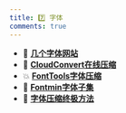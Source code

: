 ```yaml
---
title: 7️⃣ 字体
comments: true
---
```


<div class="grid cards" markdown>

- 🦞 [__几个字体网站__](./A.md)
- 🎀 [__CloudConvert在线压缩__](./AA.md)
- 💥 [__FontTools字体压缩__](./B.md)
- 🧧 [__Fontmin字体子集__](./C.md)
- 🥩 [__字体压缩终极方法__](./D.md)

</div>